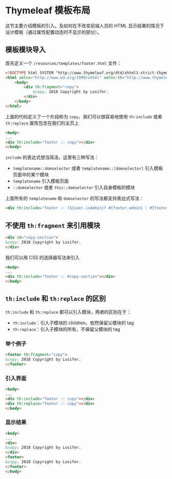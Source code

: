 # Thymeleaf 模板布局

这节主要介绍模板的引入。及如何在不改变前端人员的 HTML 显示结果的情况下设计模板（通过属性配置动态时不显示的部分）。

## 模板模块导入

首先定义一个 `/resources/templates/footer.html` 文件：

```html
<!DOCTYPE html SYSTEM "http://www.thymeleaf.org/dtd/xhtml1-strict-thymeleaf-4.dtd">
<html xmlns="http://www.w3.org/1999/xhtml" xmlns:th="http://www.thymeleaf.org">
    <body>
        <div th:fragment="copy">
            &copy; 2018 Copyright by Lusifer.
        </div>
    </body>
</html>
```

上面的代码定义了一个片段称为 `copy`，我们可以很容易地使用 `th:include` 或者 `th:replace` 属性包含在我们的主页上

```html
<body>
...
<div th:include="footer :: copy"></div>
</body>
```

`include` 的表达式想当简洁。这里有三种写法：

- `templatename::domselector` 或者 `templatename::[domselector]` 引入模板页面中的某个模块
- `templatename` 引入模板页面
- `::domselector` 或者 `this::domselector` 引入自身模板的模块

上面所有的 `templatename` 和 `domselector` 的写法都支持表达式写法：

```html
<div th:include="footer :: (${user.isAdmin}? #{footer.admin} : #{footer.normaluser})"></div>
```

## 不使用 `th:fragment` 来引用模块

```html
<div id="copy-section">
&copy; 2018 Copyright by Lusifer.
</div>
```

我们可以用 CSS 的选择器写法来引入

```html
<body>
...
<div th:include="footer :: #copy-section"></div>
</body>
```

## `th:include` 和 `th:replace` 的区别

`th:include` 和 `th:replace` 都可以引入模块，两者的区别在于：

- `th:include`：引入子模块的 children，依然保留父模块的 tag
- `th:replace`：引入子模块的所有，不保留父模块的 tag

### 举个例子

```html
<footer th:fragment="copy">
&copy; 2018 Copyright by Lusifer.
</footer>
```

### 引入界面

```html
<body>
...
<div th:include="footer :: copy"></div>
<div th:replace="footer :: copy"></div>
</body>
```

### 显示结果

```html
<body>
...
<div>
&copy; 2018 Copyright by Lusifer.
</div>
<footer>
&copy; 2018 Copyright by Lusifer.
</footer>
</body>
```

